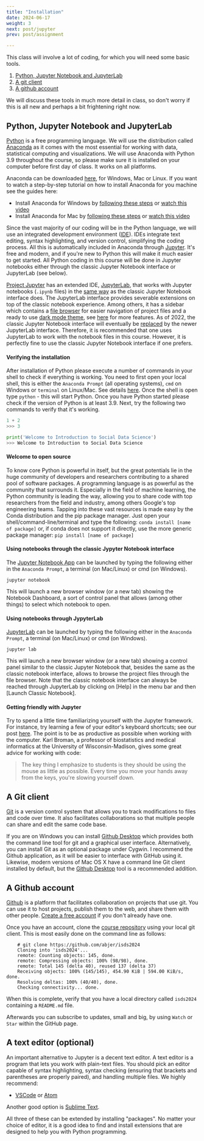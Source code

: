 ```yaml
---
title: "Installation"
date: 2024-06-17
weight: 3
next: post/jupyter
prev: post/assignment

---
```


This class will involve a lot of coding, for which you will need some basic tools.

1. [Python, Jupyter Notebook and JupyterLab](#python-jupyter-notebook-and-jupyterlab)
2. [A git client](#a-git-client)
3. [A github account](#a-github-account)

We will discuss these tools in much more detail in class, so don't worry if this is all new and perhaps a bit frightening right now.


## Python, Jupyter Notebook and JupyterLab

[Python](https://www.python.org/) is a free programming language. We will use the distribution called [Anaconda](https://docs.anaconda.com/anaconda/) as it comes with the most essential for working with data, statistical computing and visualizations. We will use Anaconda with Python 3.9 throughout the course, so please make sure it is installed on your computer before first day of class. It works on all platforms.

Anaconda can be downloaded [here](https://www.anaconda.com/download), for Windows, Mac or Linux.
If you want to watch a step-by-step tutorial on how to install Anaconda for you machine see the guides here:

- Install Anaconda for Windows by [following these steps](https://docs.anaconda.com/anaconda/install/windows/) or [watch this video](https://www.youtube.com/watch?v=Vt6loGK9Adc)
- Install Anaconda for Mac by [following these steps](https://docs.anaconda.com/anaconda/install/mac-os/) or [watch this video](https://www.youtube.com/watch?v=OOFONKvaz0A)

Since the vast majority of our coding will be in the Python language, we will use an integrated development environment ([IDE](https://en.wikipedia.org/wiki/Integrated_development_environment)). IDEs integrate text editing, syntax highlighting, and version control, simplifying the coding process. All this is automatically included in Anaconda through [Jupyter](https://jupyter.org). It's free and modern, and if you're new to Python this will make it much easier to get started. All Python coding in this course will be done in Jupyter notebooks either through the classic Jupyter Notebook interface or JupyterLab (see below).

[Project Jupyter](https://jupyter.org/) has an extended IDE, [JupyterLab](https://jupyterlab.readthedocs.io/en/stable/getting_started/overview.html), that works with Jupyter notebooks (`.ipynb` files) in the [same way](https://jupyterlab.readthedocs.io/en/stable/user/notebook.html) as the classic Jupyter Notebook interface does. The JupyterLab interface provides severable extensions on top of the classic notebook experience. Among others, it has a sidebar which contains a [file browser](https://jupyterlab.readthedocs.io/en/stable/user/files.html) for easier navigation of project files and a ready to use [dark mode theme](https://docs.qubole.com/en/latest/user-guide/notebooks-and-dashboards/notebooks/jupyter-notebooks/themes-jupy.html), see [here](https://jupyterlab.readthedocs.io/en/stable/user/interface.html) for more features. As of 2022, the classic Jupyter Notebook interface will eventually be [replaced](https://jupyterlab.readthedocs.io/en/stable/getting_started/overview.html#releases) by the newer JupyterLab interface. Therefore, it is recommended that one uses JupyterLab to work with the notebook files in this course. However, it is perfectly fine to use the classic Jupyter Notebook interface if one prefers.

#### Verifying the installation

After installation of Python please execute a number of commands in your shell to check if everything is working. You need to first open your local shell, this is either the `Anaconda Prompt` (all operating systems), `cmd` on Windows or `terminal` on Linux/Mac. See details [here](https://docs.anaconda.com/anaconda/user-guide/getting-started/). Once the shell is open type `python` - this will start Python. Once you have Python started please check if the version of Python is at least 3.9. 
Next, try the following two commands to verify that it's working.

```python
1 + 2
>>> 3
```

```python
print('Welcome to Introduction to Social Data Science')
>>> Welcome to Introduction to Social Data Science
```

#### Welcome to open source
To know core Python is powerful in itself, but the great potentials lie in the huge community of developers and researchers contributing to a shared pool of software packages. A programming language is as powerful as the community that surrounds it. Especially in the field of machine learning, the Python community is leading the way, allowing you to share code with top researchers from the field and industry, among others Google's top engineering teams. Tapping into these vast resources is made easy by the Conda distribution and the pip package manager. Just open your shell/command-line/terminal and type the following: `conda install [name of package]`
or, if conda does not support it directly, use the more generic package manager: 
`pip install [name of package]`


#### Using notebooks through the classic Jypyter Notebook interface
The [Jupyter Notebook App](https://jupyter-notebook-beginner-guide.readthedocs.io/en/latest/what_is_jupyter.html#notebook-app) can be launched by typing the following either in the `Anaconda Prompt`, a terminal (on Mac/Linux) or cmd (on Windows).

`jupyter notebook`

This will launch a new browser window (or a new tab) showing the Notebook Dashboard, a sort of control panel that allows (among other things) to select which notebook to open.


#### Using notebooks through JypyterLab
[JupyterLab](https://jupyterlab.readthedocs.io/en/stable/getting_started/starting.html) can be launched by typing the following either in the `Anaconda Prompt`, a terminal (on Mac/Linux) or cmd (on Windows).

`jupyter lab`

This will launch a new browser window (or a new tab) showing a control panel similar to the classic Jupyter Notebook that, besides the same as the classic notebook interface, allows to browse the project files through the file browser. Note that the classic notebook interface can always be reached through JupyterLab by clicking on [Help] in the menu bar and then [Launch Classic Notebook]. 

#### Getting friendly with Jupyter

Try to spend a little time familiarizing yourself with the Jupyter framework. For instance, try learning a few of your editor's keyboard shortcuts; see our post [here](/isds2024/post/jupyter/). The point is to be as productive as possible when working with the computer. Karl Broman, a professor of biostatistics and medical informatics at the University of Wisconsin-Madison, gives some great advice for working with code:

> The key thing I emphasize to students is they should be using the mouse as little as possible. Every time you move your hands away from the keys, you're slowing yourself down.



## A Git client

[Git](https://git-scm.com/) is a version control system that allows you to track modifications to files and code over time. It also facilitates collaborations so that multiple people can share and edit the same code base.

If you are on Windows you can install [Github Desktop](https://desktop.github.com) which provides both the command line tool for git and a graphical user interface. Alternatively, you can install Git as an optional package under Cygwin. I recommend the Github application, as it will be easier to interface with GitHub using it. Likewise, modern versions of Mac OS X have a command line Git client installed by default, but the [Github Desktop](https://desktop.github.com) tool is a recommended addition.

## A Github account

[Github](http://github.com) is a platform that facilitates collaboration on projects that use git. You can use it to host projects, publish them to the web, and share them with other people. [Create a free account](https://help.github.com/articles/signing-up-for-a-new-github-account/) if you don't already have one.

Once you have an account, clone the [course repository](https://github.com/isdsucph/isds2024) using your local git client. This is most easily done on the command line as follows:

```
    # git clone https://github.com/abjer/isds2024
	Cloning into 'isds2024'...
	remote: Counting objects: 145, done.
	remote: Compressing objects: 100% (98/98), done.
	remote: Total 145 (delta 40), reused 137 (delta 37)
	Receiving objects: 100% (145/145), 454.90 KiB | 594.00 KiB/s, done.
	Resolving deltas: 100% (40/40), done.
	Checking connectivity... done.
```

When this is complete, verify that you have a local directory called ``isds2024`` containing a ``README.md`` file.

Afterwards you can subscribe to updates, small and big, by using `Watch` or `Star` within the GitHub page.


## A text editor (optional)

An important alternative to Jupyter is a decent text editor. A text editor is a program that lets you work with plain-text files. You should pick an editor capable of syntax highlighting, syntax checking (ensuring that brackets and parentheses are properly paired), and handling multiple files. We highly recommend:

- [VSCode](https://code.visualstudio.com/) or [Atom](https://atom.io/)

Another good option is [Sublime Text](http://www.sublimetext.com/).

All three of these can be extended by installing "packages". No matter your choice of editor, it is a good idea to find and install extensions that are designed to help you with Python programming.
